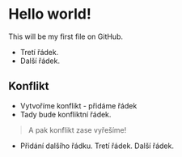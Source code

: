 # Hello world!
This will be my first file on GitHub.
- Tretí řádek.
- Další řádek.
## Konflikt
- Vytvoříme konflikt - přidáme řádek
- Tady bude konfliktní řádek.
> A pak konflikt zase vyřešíme!
- Přidání dalšího řádku.
Tretí řádek.
Další řádek.

